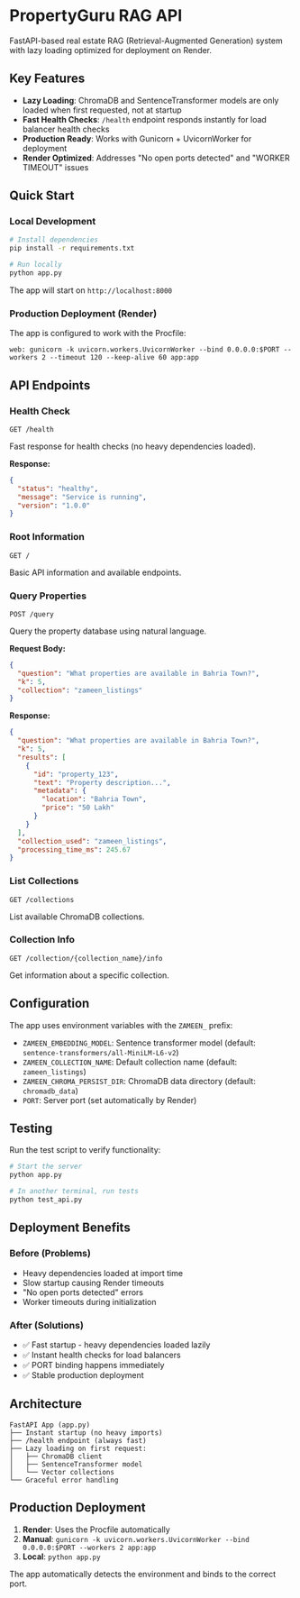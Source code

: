 # PropertyGuru RAG API

FastAPI-based real estate RAG (Retrieval-Augmented Generation) system with lazy loading optimized for deployment on Render.

## Key Features

- **Lazy Loading**: ChromaDB and SentenceTransformer models are only loaded when first requested, not at startup
- **Fast Health Checks**: `/health` endpoint responds instantly for load balancer health checks
- **Production Ready**: Works with Gunicorn + UvicornWorker for deployment
- **Render Optimized**: Addresses "No open ports detected" and "WORKER TIMEOUT" issues

## Quick Start

### Local Development

```bash
# Install dependencies
pip install -r requirements.txt

# Run locally
python app.py
```

The app will start on `http://localhost:8000`

### Production Deployment (Render)

The app is configured to work with the Procfile:

```
web: gunicorn -k uvicorn.workers.UvicornWorker --bind 0.0.0.0:$PORT --workers 2 --timeout 120 --keep-alive 60 app:app
```

## API Endpoints

### Health Check
```http
GET /health
```

Fast response for health checks (no heavy dependencies loaded).

**Response:**
```json
{
  "status": "healthy", 
  "message": "Service is running",
  "version": "1.0.0"
}
```

### Root Information
```http
GET /
```

Basic API information and available endpoints.

### Query Properties
```http
POST /query
```

Query the property database using natural language.

**Request Body:**
```json
{
  "question": "What properties are available in Bahria Town?",
  "k": 5,
  "collection": "zameen_listings"
}
```

**Response:**
```json
{
  "question": "What properties are available in Bahria Town?",
  "k": 5,
  "results": [
    {
      "id": "property_123",
      "text": "Property description...",
      "metadata": {
        "location": "Bahria Town",
        "price": "50 Lakh"
      }
    }
  ],
  "collection_used": "zameen_listings",
  "processing_time_ms": 245.67
}
```

### List Collections
```http
GET /collections
```

List available ChromaDB collections.

### Collection Info
```http
GET /collection/{collection_name}/info
```

Get information about a specific collection.

## Configuration

The app uses environment variables with the `ZAMEEN_` prefix:

- `ZAMEEN_EMBEDDING_MODEL`: Sentence transformer model (default: `sentence-transformers/all-MiniLM-L6-v2`)
- `ZAMEEN_COLLECTION_NAME`: Default collection name (default: `zameen_listings`)
- `ZAMEEN_CHROMA_PERSIST_DIR`: ChromaDB data directory (default: `chromadb_data`)
- `PORT`: Server port (set automatically by Render)

## Testing

Run the test script to verify functionality:

```bash
# Start the server
python app.py

# In another terminal, run tests
python test_api.py
```

## Deployment Benefits

### Before (Problems)
- Heavy dependencies loaded at import time
- Slow startup causing Render timeouts
- "No open ports detected" errors
- Worker timeouts during initialization

### After (Solutions)
- ✅ Fast startup - heavy dependencies loaded lazily
- ✅ Instant health checks for load balancers
- ✅ PORT binding happens immediately
- ✅ Stable production deployment

## Architecture

```
FastAPI App (app.py)
├── Instant startup (no heavy imports)
├── /health endpoint (always fast)
├── Lazy loading on first request:
│   ├── ChromaDB client
│   ├── SentenceTransformer model
│   └── Vector collections
└── Graceful error handling
```

## Production Deployment

1. **Render**: Uses the Procfile automatically
2. **Manual**: `gunicorn -k uvicorn.workers.UvicornWorker --bind 0.0.0.0:$PORT --workers 2 app:app`
3. **Local**: `python app.py`

The app automatically detects the environment and binds to the correct port.
